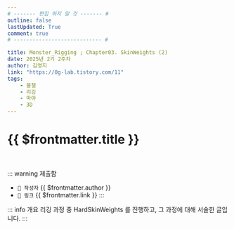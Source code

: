 ```yaml
---
# ------- 편집 하지 말 것 ------- #
outline: false
lastUpdated: True
comment: true
# ---------------------------- #

title: Monster_Rigging ; Chapter03. SkinWeights (2)
date: 2025년 2기 2주차
author: 김영지
link: "https://0g-lab.tistory.com/11"
tags:
    - 블챌
    - 리깅
    - 마야
    - 3D
---
```


# {{ $frontmatter.title }}

<br>

<!-- 여기는 냅두기 -->
::: warning 제출함
 - `🥳 작성자` {{ $frontmatter.author }}
 - `🔗 링크` <a :href="$frontmatter.link" target="_blank" rel="noopener"> {{ $frontmatter.link }} </a>
::: 

<!-- 업데이트 사항 등 필요한 내용 아래부터 자유롭게 사용 -->
::: info 개요
리깅 과정 중 HardSkinWeights 를 진행하고, 그 과정에 대해 서술한 글입니다.
:::
